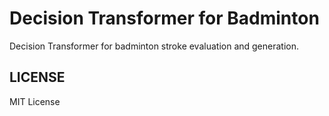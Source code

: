 # Decision Transformer for Badminton
Decision Transformer for badminton stroke evaluation and generation.

## LICENSE
MIT License
